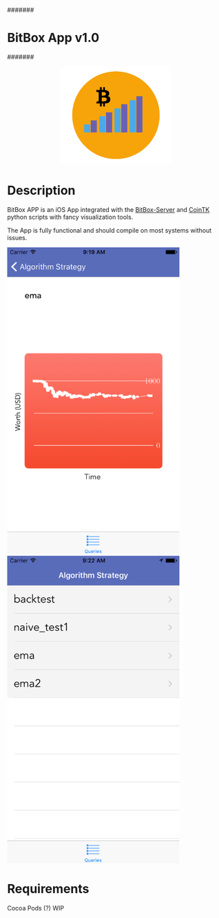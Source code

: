 #######
# BitBox App v1.0
#######

<p align="center">
	<img src='https://github.com/CoinTK/BitBox/blob/master/icon.png' width='256'>
</p>

# Description

BitBox APP is an iOS App integrated with the [BitBox-Server](https://github.com/CoinTK/BitBox-Server) and [CoinTK](https://github.com/CoinTK/CoinTK) python scripts with fancy visualization tools.

The App is fully functional and should compile on most systems without issues.



<img src='https://github.com/CoinTK/BitBox/blob/master/screenshot1.png' width='400'>
<img src='https://github.com/CoinTK/BitBox/blob/master/screenshot2.png' width='400'>


# Requirements

Cocoa Pods (?)
WIP
